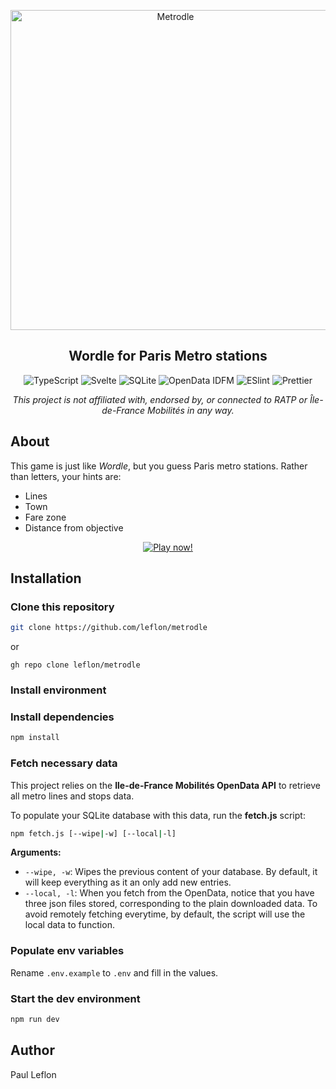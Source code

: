 <p align='center'>
  <img src='/static/images/github-splash.png' alt='Metrodle' width='512' />
  <h2 align='center'>Wordle for Paris Metro stations</h2>
</p>
<p align='center'>  
  <img src="https://img.shields.io/badge/typescript-3178c6?logo=typescript&style=for-the-badge&logoColor=white" alt="TypeScript">
  <img src="https://img.shields.io/badge/svelte-F63B01?logo=svelte&style=for-the-badge&logoColor=white" alt="Svelte">
  <img src="https://img.shields.io/badge/sqlite-1179C8?logo=sqlite&style=for-the-badge&logoColor=white" alt="SQLite">
  <img src="https://img.shields.io/badge/OpenData%20IDFM-63B5F6?logo=iledefrancemobilites&logoColor=white&style=for-the-badge" alt="OpenData IDFM">
  <img src="https://img.shields.io/badge/eslint-4B32C3?logo=eslint&style=for-the-badge" alt="ESlint">
  <img src="https://img.shields.io/badge/prettier-1b2b35?logo=prettier&style=for-the-badge" alt="Prettier">
</p>
<p align="center"><em>This project is not affiliated with, endorsed by, or connected to RATP or Île-de-France Mobilités in any way.</em></p>

## About
This game is just like *Wordle*, but you guess Paris metro stations. Rather than letters, your hints are:
 - Lines
 - Town
 - Fare zone
 - Distance from objective


<p align='center'>
<a href="https://metrodle.leflon.fr">
  <img src="https://img.shields.io/badge/play%20now!-272f3b?style=for-the-badge&logo=data:image/svg%2bxml;base64,PHN2ZyB4bWxucz0iaHR0cDovL3d3dy53My5vcmcvMjAwMC9zdmciIHZlcnNpb249IjEiIHdpZHRoPSI2MDAiIGhlaWdodD0iNjAwIj48cGF0aCBkPSJNMTI5IDExMWMtNTUgNC05MyA2Ni05MyA3OEwwIDM5OGMtMiA3MCAzNiA5MiA2OSA5MWgxYzc5IDAgODctNTcgMTMwLTEyOGgyMDFjNDMgNzEgNTAgMTI4IDEyOSAxMjhoMWMzMyAxIDcxLTIxIDY5LTkxbC0zNi0yMDljMC0xMi00MC03OC05OC03OGgtMTBjLTYzIDAtOTIgMzUtOTIgNDJIMjM2YzAtNy0yOS00Mi05Mi00MmgtMTV6IiBmaWxsPSIjZmZmIi8+PC9zdmc+" alt="Play now!">
</a>
</p>

## Installation
### Clone this repository
```bash
git clone https://github.com/leflon/metrodle
```
or
```
gh repo clone leflon/metrodle
```

### Install environment
### Install dependencies
```bash
npm install
```

### Fetch necessary data

This project relies on the **Ile-de-France Mobilités OpenData API** to retrieve all metro lines and stops data.

To populate your SQLite database with this data, run the **fetch.js** script:
```bash
npm fetch.js [--wipe|-w] [--local|-l]
```
**Arguments:**
 - `--wipe, -w`: Wipes the previous content of your database. By default, it will keep everything as it an only add new entries.
 - `--local, -l`: When you fetch from the OpenData, notice that you have three json files stored, corresponding to the plain downloaded data. To avoid remotely fetching everytime, by default, the script will use the local data to function.

### Populate env variables
Rename `.env.example` to `.env` and fill in the values.

### Start the dev environment
```bash
npm run dev
```

## Author
Paul Leflon
